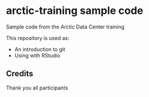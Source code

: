 # arctic-training sample code
Sample code from the Arctic Data Center training

This repository is used as:

* An introduction to git
* Using with RStudio

## Credits

Thank you all participants
